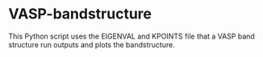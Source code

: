 # VASP-bandstructure
This Python script uses the EIGENVAL and KPOINTS file that a VASP band structure run outputs and plots the bandstructure.
